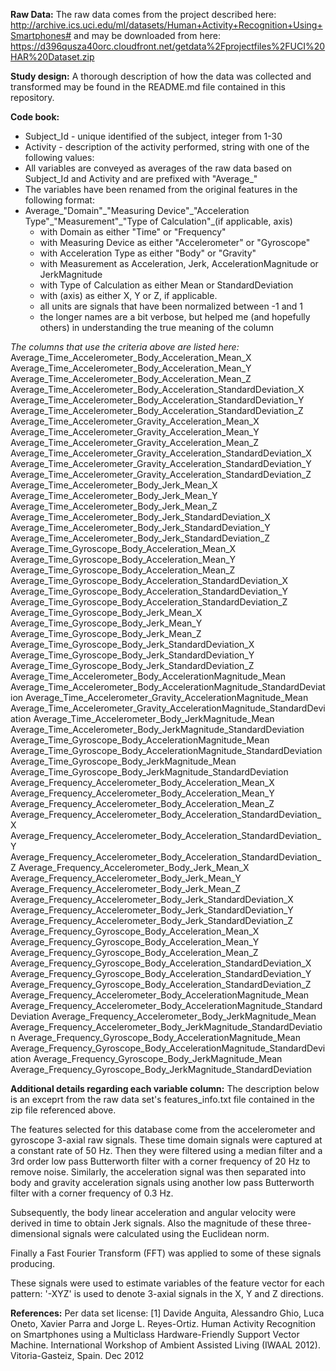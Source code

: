 __Raw Data:__
The raw data comes from the project described here:
http://archive.ics.uci.edu/ml/datasets/Human+Activity+Recognition+Using+Smartphones#
and may be downloaded from here: https://d396qusza40orc.cloudfront.net/getdata%2Fprojectfiles%2FUCI%20HAR%20Dataset.zip 

__Study design:__
A thorough description of how the data was collected and transformed may be found in the README.md file contained in this repository.

__Code book:__
* Subject_Id - unique identified of the subject, integer from 1-30
* Activity - description of the activity performed, string with one of the following values:
* All variables are conveyed as averages of the raw data based on Subject_Id and Activity and are prefixed with "Average\_"
* The variables have been renamed from the original features in the following format:
* Average\_"Domain"\_"Measuring Device"\_"Acceleration Type"\_"Measurement"\_"Type of Calculation"\_(if applicable, axis)
  - with Domain as either "Time" or "Frequency"
  - with Measuring Device as either "Accelerometer" or "Gyroscope"
  - with Acceleration Type as either "Body" or "Gravity"
  - with Measurement as Acceleration, Jerk, AccelerationMagnitude or JerkMagnitude
  - with Type of Calculation as either Mean or StandardDeviation
  - with (axis) as either X, Y or Z, if applicable.
  - all units are signals that have been normalized between -1 and 1
  - the longer names are a bit verbose, but helped me (and hopefully others) in understanding the true meaning of the column

_The columns that use the criteria above are listed here:_
Average_Time_Accelerometer_Body_Acceleration_Mean_X
Average_Time_Accelerometer_Body_Acceleration_Mean_Y
Average_Time_Accelerometer_Body_Acceleration_Mean_Z
Average_Time_Accelerometer_Body_Acceleration_StandardDeviation_X
Average_Time_Accelerometer_Body_Acceleration_StandardDeviation_Y
Average_Time_Accelerometer_Body_Acceleration_StandardDeviation_Z
Average_Time_Accelerometer_Gravity_Acceleration_Mean_X
Average_Time_Accelerometer_Gravity_Acceleration_Mean_Y
Average_Time_Accelerometer_Gravity_Acceleration_Mean_Z
Average_Time_Accelerometer_Gravity_Acceleration_StandardDeviation_X
Average_Time_Accelerometer_Gravity_Acceleration_StandardDeviation_Y
Average_Time_Accelerometer_Gravity_Acceleration_StandardDeviation_Z
Average_Time_Accelerometer_Body_Jerk_Mean_X
Average_Time_Accelerometer_Body_Jerk_Mean_Y
Average_Time_Accelerometer_Body_Jerk_Mean_Z
Average_Time_Accelerometer_Body_Jerk_StandardDeviation_X
Average_Time_Accelerometer_Body_Jerk_StandardDeviation_Y
Average_Time_Accelerometer_Body_Jerk_StandardDeviation_Z
Average_Time_Gyroscope_Body_Acceleration_Mean_X
Average_Time_Gyroscope_Body_Acceleration_Mean_Y
Average_Time_Gyroscope_Body_Acceleration_Mean_Z
Average_Time_Gyroscope_Body_Acceleration_StandardDeviation_X
Average_Time_Gyroscope_Body_Acceleration_StandardDeviation_Y
Average_Time_Gyroscope_Body_Acceleration_StandardDeviation_Z
Average_Time_Gyroscope_Body_Jerk_Mean_X
Average_Time_Gyroscope_Body_Jerk_Mean_Y
Average_Time_Gyroscope_Body_Jerk_Mean_Z
Average_Time_Gyroscope_Body_Jerk_StandardDeviation_X
Average_Time_Gyroscope_Body_Jerk_StandardDeviation_Y
Average_Time_Gyroscope_Body_Jerk_StandardDeviation_Z
Average_Time_Accelerometer_Body_AccelerationMagnitude_Mean
Average_Time_Accelerometer_Body_AccelerationMagnitude_StandardDeviation
Average_Time_Accelerometer_Gravity_AccelerationMagnitude_Mean
Average_Time_Accelerometer_Gravity_AccelerationMagnitude_StandardDeviation
Average_Time_Accelerometer_Body_JerkMagnitude_Mean
Average_Time_Accelerometer_Body_JerkMagnitude_StandardDeviation
Average_Time_Gyroscope_Body_AccelerationMagnitude_Mean
Average_Time_Gyroscope_Body_AccelerationMagnitude_StandardDeviation
Average_Time_Gyroscope_Body_JerkMagnitude_Mean
Average_Time_Gyroscope_Body_JerkMagnitude_StandardDeviation
Average_Frequency_Accelerometer_Body_Acceleration_Mean_X
Average_Frequency_Accelerometer_Body_Acceleration_Mean_Y
Average_Frequency_Accelerometer_Body_Acceleration_Mean_Z
Average_Frequency_Accelerometer_Body_Acceleration_StandardDeviation_X
Average_Frequency_Accelerometer_Body_Acceleration_StandardDeviation_Y
Average_Frequency_Accelerometer_Body_Acceleration_StandardDeviation_Z
Average_Frequency_Accelerometer_Body_Jerk_Mean_X
Average_Frequency_Accelerometer_Body_Jerk_Mean_Y
Average_Frequency_Accelerometer_Body_Jerk_Mean_Z
Average_Frequency_Accelerometer_Body_Jerk_StandardDeviation_X
Average_Frequency_Accelerometer_Body_Jerk_StandardDeviation_Y
Average_Frequency_Accelerometer_Body_Jerk_StandardDeviation_Z
Average_Frequency_Gyroscope_Body_Acceleration_Mean_X
Average_Frequency_Gyroscope_Body_Acceleration_Mean_Y
Average_Frequency_Gyroscope_Body_Acceleration_Mean_Z
Average_Frequency_Gyroscope_Body_Acceleration_StandardDeviation_X
Average_Frequency_Gyroscope_Body_Acceleration_StandardDeviation_Y
Average_Frequency_Gyroscope_Body_Acceleration_StandardDeviation_Z
Average_Frequency_Accelerometer_Body_AccelerationMagnitude_Mean
Average_Frequency_Accelerometer_Body_AccelerationMagnitude_StandardDeviation
Average_Frequency_Accelerometer_Body_JerkMagnitude_Mean
Average_Frequency_Accelerometer_Body_JerkMagnitude_StandardDeviation
Average_Frequency_Gyroscope_Body_AccelerationMagnitude_Mean
Average_Frequency_Gyroscope_Body_AccelerationMagnitude_StandardDeviation
Average_Frequency_Gyroscope_Body_JerkMagnitude_Mean
Average_Frequency_Gyroscope_Body_JerkMagnitude_StandardDeviation


__Additional details regarding each variable column:__
The description below is an exceprt from the raw data set's features_info.txt file contained in the zip file referenced above.

The features selected for this database come from the accelerometer and gyroscope 3-axial raw signals. These time domain signals were captured at a constant rate of 50 Hz. Then they were filtered using a median filter and a 3rd order low pass Butterworth filter with a corner frequency of 20 Hz to remove noise. Similarly, the acceleration signal was then separated into body and gravity acceleration signals using another low pass Butterworth filter with a corner frequency of 0.3 Hz. 

Subsequently, the body linear acceleration and angular velocity were derived in time to obtain Jerk signals. Also the magnitude of these three-dimensional signals were calculated using the Euclidean norm. 

Finally a Fast Fourier Transform (FFT) was applied to some of these signals producing. 

These signals were used to estimate variables of the feature vector for each pattern: '-XYZ' is used to denote 3-axial signals in the X, Y and Z directions.

__References:__
Per data set license:
[1] Davide Anguita, Alessandro Ghio, Luca Oneto, Xavier Parra and Jorge L. Reyes-Ortiz. Human Activity Recognition on Smartphones using a Multiclass Hardware-Friendly Support Vector Machine. International Workshop of Ambient Assisted Living (IWAAL 2012). Vitoria-Gasteiz, Spain. Dec 2012


